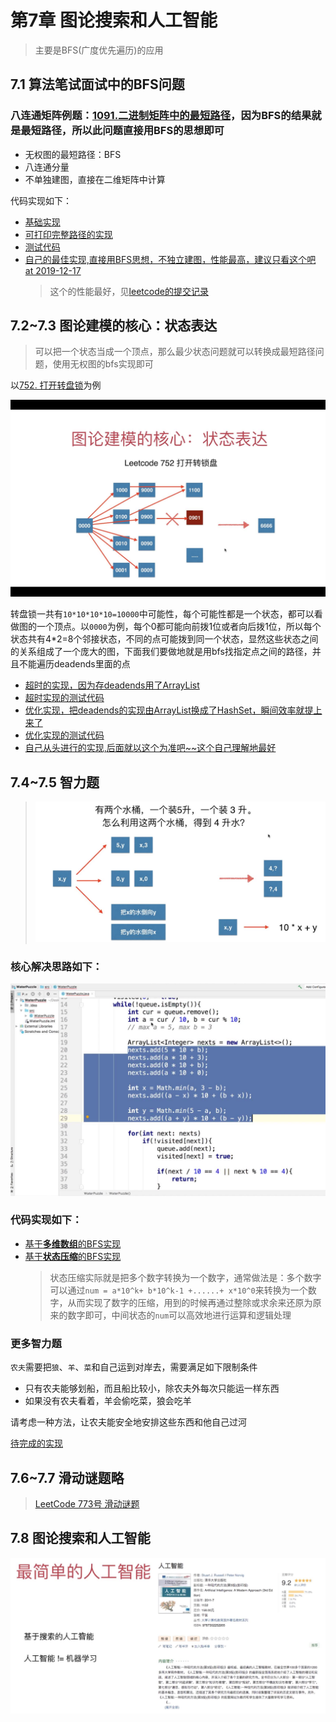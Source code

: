 # 第7章 图论搜索和人工智能

> 主要是BFS(广度优先遍历)的应用

## 7.1 算法笔试面试中的BFS问题

### 八连通矩阵例题：[1091.二进制矩阵中的最短路径](https://leetcode-cn.com/problems/shortest-path-in-binary-matrix)，因为BFS的结果就是最短路径，所以此问题直接用BFS的思想即可

+ 无权图的最短路径：BFS
+ 八连通分量
+ 不单独建图，直接在二维矩阵中计算

代码实现如下：

+ [基础实现](src/main/java/Chapter07AISearchAndBFS/Section1EightConnectedAndBFS/Solution.java)
+ [可打印完整路径的实现](src/main/java/Chapter07AISearchAndBFS/Section1EightConnectedAndBFS/SolutionOptimize.java)
+ [测试代码](src/main/java/Chapter07AISearchAndBFS/Section1EightConnectedAndBFS/Main.java)
+ [自己的最佳实现,直接用BFS思想，不独立建图，性能最高，建议只看这个吧 at 2019-12-17](src/main/java/Chapter06GraphModellingAndFloodfill/Section1LeetCodeBiPartite/SolutionBFS.java)
  > 这个的性能最好，见[leetcode的提交记录](https://leetcode-cn.com/problems/shortest-path-in-binary-matrix/submissions/)

## 7.2~7.3 图论建模的核心：状态表达

> 可以把一个状态当成一个顶点，那么最少状态问题就可以转换成最短路径问题，使用无权图的bfs实现即可

以[752. 打开转盘锁](https://leetcode-cn.com/problems/open-the-lock)为例

![打开转盘锁的状态表达](images/第7章_图论搜索和人工智能/打开转盘锁的状态表达.jpg)

转盘锁一共有`10*10*10*10=10000`中可能性，每个可能性都是一个状态，都可以看做图的一个顶点。以`0000`为例，每个0都可能向前拨1位或者向后拨1位，所以每个状态共有4*2=8个邻接状态，不同的点可能拨到同一个状态，显然这些状态之间的关系组成了一个庞大的图，下面我们要做地就是用bfs找指定点之间的路径，并且不能遍历deadends里面的点

+ [超时的实现，因为存deadends用了ArrayList](src/main/java/Chapter07AISearchAndBFS/Section2And3RotaryLock/Solution.java)
+ [超时实现的测试代码](src/main/java/Chapter07AISearchAndBFS/Section2And3RotaryLock/Main.java)
+ [优化实现，把deadends的实现由ArrayList换成了HashSet，瞬间效率就提上来了](src/main/java/Chapter07AISearchAndBFS/Section2And3RotaryLock/SolutionOptimize.java)
+ [优化实现的测试代码](src/main/java/Chapter07AISearchAndBFS/Section2And3RotaryLock/MainOptimize.java)
+ [自己从头进行的实现,后面就以这个为准吧~~这个自己理解地最好](src/main/java/Chapter07AISearchAndBFS/Section2And3RotaryLock/SolutionBFS.java)

## 7.4~7.5 智力题
> ![智力题及其解题思路](images/第7章_图论搜索和人工智能/智力题及其解题思路.png)

### 核心解决思路如下：  
![核心解决思路](images/第7章_图论搜索和人工智能/智力题核心代码.png)

### 代码实现如下：
+ [基于**多维数组**的BFS实现](src/main/java/Chapter07AISearchAndBFS/Section4And5IQ/WaterPuzzle.java)
+ [基于**状态压缩**的BFS实现](src/main/java/Chapter07AISearchAndBFS/Section4And5IQ/WaterPuzzleZip.java)
  > 状态压缩实际就是把多个数字转换为一个数字，通常做法是：多个数字可以通过`num = a*10^k+ b*10^k-1 +......+ x*10^0`来转换为一个数字，从而实现了数字的压缩，用到的时候再通过整除或求余来还原为原来的数字即可，中间状态的`num`可以高效地进行运算和逻辑处理

### 更多智力题

`农夫`需要把`狼`、`羊`、`菜`和自己运到对岸去，需要满足如下限制条件
+ 只有农夫能够划船，而且船比较小，除农夫外每次只能运一样东西
+ 如果没有农夫看着，羊会偷吃菜，狼会吃羊

请考虑一种方法，让农夫能安全地安排这些东西和他自己过河

[待完成的实现](src/main/java/Chapter07AISearchAndBFS/Section4And5IQ/FarmerCrossRiver.java)

## 7.6~7.7 滑动谜题略

> [LeetCode 773号 滑动谜题](https://leetcode-cn.com/problems/sliding-puzzle/)

## 7.8 图论搜索和人工智能

![人工智能书籍推荐](images/第7章_图论搜索和人工智能/人工智能书籍推荐.png)
